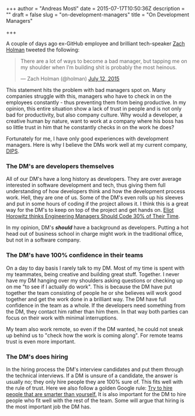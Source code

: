 +++
author = "Andreas Mosti"
date = 2015-07-17T10:50:36Z
description = ""
draft = false
slug = "on-development-managers"
title = "On Development Managers"

+++



A couple of days ago ex-GitHub employee and brilliant  tech-speaker [Zach Holman](http://zachholman.com/) tweeted the following:

<blockquote class="twitter-tweet" lang="en"><p lang="en" dir="ltr">There are a lot of ways to become a bad manager, but tapping me on my shoulder when I’m building shit is probably the most heinous.</p>&mdash; Zach Holman (@holman) <a href="https://twitter.com/holman/status/620278257506758656">July 12, 2015</a></blockquote>
<script async src="//platform.twitter.com/widgets.js" charset="utf-8"></script>

This statement hits the problem with bad managers spot on. Many companies struggle with this, managers who have to check in on the employees constantly - thus preventing them from being productive. In my opinion, this entire situation show a lack of trust in people and is not only bad for productivity, but also company culture. Why would a developer, a creative human by nature, want to work at a company where his boss has so little trust in him that he constantly checks in on the work he does?

Fortunately for me, I have only good experiences with development managers. Here is why I believe the DMs work well at my current company, [DIPS](https://www.dips.no/).

### The DM's are developers themselves
All of our DM's have a long history as developers. They are over average interested in software development and tech, thus giving them full understanding of how developers think and how the development process work. Hell, they are one of us. Some of the DM's even rolls up his sleeves and put in some hours of coding if the project allows it. I think this is a great way for the DM's to keep on top of the project and get hands on. [Eliot Horowitz thinks Engineering Managers Should Code 30% of Their Time](http://www.drdobbs.com/architecture-and-design/engineering-managers-should-code-30-of-t/240165174).

In my opinion, DM's ***should*** have a background as developers. Putting a hot head out of business school in charge might work in the traditional office, but not in a software company.

### The DM's have 100% confidence in their teams
On a day to day basis I rarely talk to my DM. Most of my time is spent with my teammates, being creative and building great stuff. Together. I never have my DM hanging over my shoulders asking questions or checking up on me "to see if I actually do work". This is because the DM have put together the team consisting of people he or she believes will work good together and get the work done in a brilliant way. The DM have full confidence in the team as a whole. If the developers need something from the DM, they contact him rather than him them. In that way both parties can focus on their work with minimal interruptions.

My team also work remote, so even if the DM wanted, he could not sneak up behind us to "check how the work is coming along". For remote teams trust is even more important.
### The DM's does hiring

In the hiring process the DM's interview candidates and put them through the technical interviews. If a DM is unsure of a candidate, the answer is usually no; they only hire people they are 100% sure of. This fits well with the rule of trust. Here we also follow a golden Google rule: [Try to hire people that are smarter than yourself.](http://www.amazon.com/How-Google-Works-Eric-Schmidt/dp/1455582344)
It is also important for the DM to hire people who fit well with the rest of the team.
Some will argue that hiring is the most important job the DM has.  

